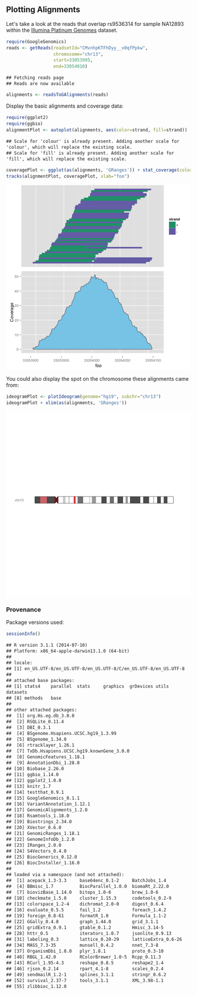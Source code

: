 <!-- R Markdown Documentation, DO NOT EDIT THE PLAIN MARKDOWN VERSION OF THIS FILE -->

<!-- Copyright 2014 Google Inc. All rights reserved. -->

<!-- Licensed under the Apache License, Version 2.0 (the "License"); -->
<!-- you may not use this file except in compliance with the License. -->
<!-- You may obtain a copy of the License at -->

<!--     http://www.apache.org/licenses/LICENSE-2.0 -->

<!-- Unless required by applicable law or agreed to in writing, software -->
<!-- distributed under the License is distributed on an "AS IS" BASIS, -->
<!-- WITHOUT WARRANTIES OR CONDITIONS OF ANY KIND, either express or implied. -->
<!-- See the License for the specific language governing permissions and -->
<!-- limitations under the License. -->

Plotting Alignments
-------------------

Let's take a look at the reads that overlap rs9536314 for sample NA12893 within the [Illumina Platinum Genomes](https://cloud.google.com/genomics/data/platinum-genomes) dataset.

```r
require(GoogleGenomics)
reads <- getReads(readsetId="CMvnhpKTFhDyy__v0qfPpkw",
                  chromosome="chr13",
                  start=33053995,
                  end=33054010)
```

```
## Fetching reads page
## Reads are now available
```

```r
alignments <- readsToGAlignments(reads)
```

Display the basic alignments and coverage data:

```r
require(ggplot2)
require(ggbio)
alignmentPlot <- autoplot(alignments, aes(color=strand, fill=strand))
```

```
## Scale for 'colour' is already present. Adding another scale for 'colour', which will replace the existing scale.
## Scale for 'fill' is already present. Adding another scale for 'fill', which will replace the existing scale.
```

```r
coveragePlot <- ggplot(as(alignments, 'GRanges')) + stat_coverage(color="gray40", fill="skyblue")
tracks(alignmentPlot, coveragePlot, xlab="foo")
```

![plot of chunk coverage](figure/coverage-1.png) 

You could also display the spot on the chromosome these alignments came from:

```r
ideogramPlot <- plotIdeogram(genome="hg19", subchr="chr13")
ideogramPlot + xlim(as(alignments, 'GRanges'))
```

![plot of chunk ideogram](figure/ideogram-1.png) 

### Provenance
Package versions used:

```r
sessionInfo()
```

```
## R version 3.1.1 (2014-07-10)
## Platform: x86_64-apple-darwin13.1.0 (64-bit)
## 
## locale:
## [1] en_US.UTF-8/en_US.UTF-8/en_US.UTF-8/C/en_US.UTF-8/en_US.UTF-8
## 
## attached base packages:
## [1] stats4    parallel  stats     graphics  grDevices utils     datasets 
## [8] methods   base     
## 
## other attached packages:
##  [1] org.Hs.eg.db_3.0.0                     
##  [2] RSQLite_0.11.4                         
##  [3] DBI_0.3.1                              
##  [4] BSgenome.Hsapiens.UCSC.hg19_1.3.99     
##  [5] BSgenome_1.34.0                        
##  [6] rtracklayer_1.26.1                     
##  [7] TxDb.Hsapiens.UCSC.hg19.knownGene_3.0.0
##  [8] GenomicFeatures_1.18.1                 
##  [9] AnnotationDbi_1.28.0                   
## [10] Biobase_2.26.0                         
## [11] ggbio_1.14.0                           
## [12] ggplot2_1.0.0                          
## [13] knitr_1.7                              
## [14] testthat_0.9.1                         
## [15] GoogleGenomics_0.1.1                   
## [16] VariantAnnotation_1.12.1               
## [17] GenomicAlignments_1.2.0                
## [18] Rsamtools_1.18.0                       
## [19] Biostrings_2.34.0                      
## [20] XVector_0.6.0                          
## [21] GenomicRanges_1.18.1                   
## [22] GenomeInfoDb_1.2.0                     
## [23] IRanges_2.0.0                          
## [24] S4Vectors_0.4.0                        
## [25] BiocGenerics_0.12.0                    
## [26] BiocInstaller_1.16.0                   
## 
## loaded via a namespace (and not attached):
##  [1] acepack_1.3-3.3     base64enc_0.1-2     BatchJobs_1.4      
##  [4] BBmisc_1.7          BiocParallel_1.0.0  biomaRt_2.22.0     
##  [7] biovizBase_1.14.0   bitops_1.0-6        brew_1.0-6         
## [10] checkmate_1.5.0     cluster_1.15.3      codetools_0.2-9    
## [13] colorspace_1.2-4    dichromat_2.0-0     digest_0.6.4       
## [16] evaluate_0.5.5      fail_1.2            foreach_1.4.2      
## [19] foreign_0.8-61      formatR_1.0         Formula_1.1-2      
## [22] GGally_0.4.8        graph_1.44.0        grid_3.1.1         
## [25] gridExtra_0.9.1     gtable_0.1.2        Hmisc_3.14-5       
## [28] httr_0.5            iterators_1.0.7     jsonlite_0.9.13    
## [31] labeling_0.3        lattice_0.20-29     latticeExtra_0.6-26
## [34] MASS_7.3-35         munsell_0.4.2       nnet_7.3-8         
## [37] OrganismDbi_1.8.0   plyr_1.8.1          proto_0.3-10       
## [40] RBGL_1.42.0         RColorBrewer_1.0-5  Rcpp_0.11.3        
## [43] RCurl_1.95-4.3      reshape_0.8.5       reshape2_1.4       
## [46] rjson_0.2.14        rpart_4.1-8         scales_0.2.4       
## [49] sendmailR_1.2-1     splines_3.1.1       stringr_0.6.2      
## [52] survival_2.37-7     tools_3.1.1         XML_3.98-1.1       
## [55] zlibbioc_1.12.0
```
